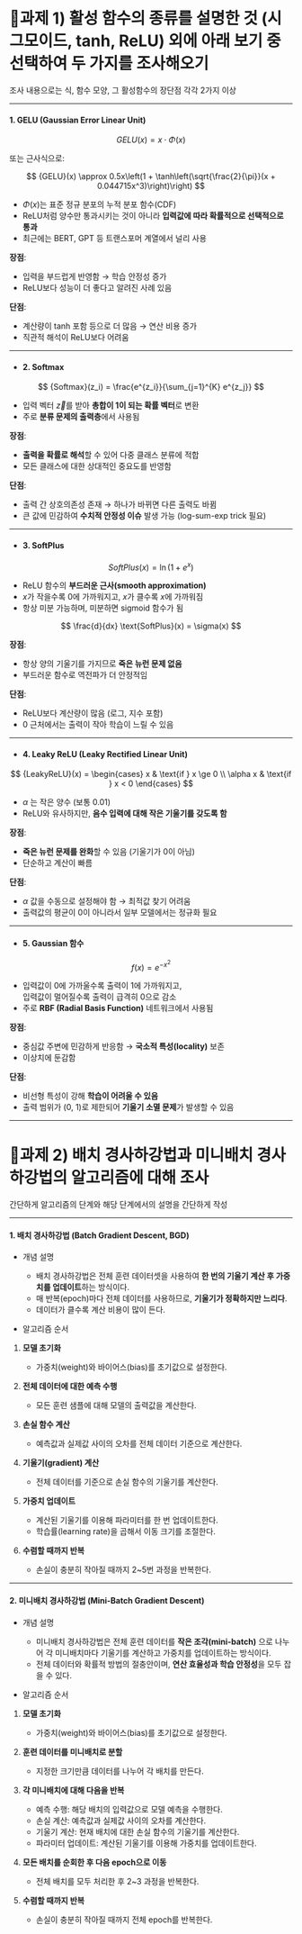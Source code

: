 # 🔹과제 1) 활성 함수의 종류를 설명한 것 (시그모이드, tanh, ReLU) 외에 아래 보기 중 선택하여 두 가지를 조사해오기

조사 내용으로는 식, 함수 모양, 그 활성함수의 장단점 각각 2가지 이상

---
#### 1. GELU (Gaussian Error Linear Unit)

$$
	{GELU}(x) = x \cdot \Phi(x)
$$

또는 근사식으로:

$$
	{GELU}(x) \approx 0.5x\left(1 + \tanh\left(\sqrt{\frac{2}{\pi}}(x + 0.044715x^3)\right)\right)
$$

- $\Phi(x)$는 표준 정규 분포의 누적 분포 함수(CDF)
- ReLU처럼 양수만 통과시키는 것이 아니라 **입력값에 따라 확률적으로 선택적으로 통과**
- 최근에는 BERT, GPT 등 트랜스포머 계열에서 널리 사용

**장점**:
- 입력을 부드럽게 반영함 → 학습 안정성 증가
- ReLU보다 성능이 더 좋다고 알려진 사례 있음

**단점**:
- 계산량이 tanh 포함 등으로 더 많음 → 연산 비용 증가
- 직관적 해석이 ReLU보다 어려움

--- 

- #### 2. Softmax

$$
	{Softmax}(z_i) = \frac{e^{z_i}}{\sum_{j=1}^{K} e^{z_j}}
$$

- 입력 벡터 $\vec{z}$를 받아 **총합이 1이 되는 확률 벡터**로 변환
- 주로 **분류 문제의 출력층**에서 사용됨

**장점**:
- **출력을 확률로 해석**할 수 있어 다중 클래스 분류에 적합
- 모든 클래스에 대한 상대적인 중요도를 반영함

**단점**:
- 출력 간 상호의존성 존재 → 하나가 바뀌면 다른 출력도 바뀜
- 큰 값에 민감하여 **수치적 안정성 이슈** 발생 가능 (log-sum-exp trick 필요)

---

- #### 3. SoftPlus

$$
	{SoftPlus}(x) = \ln(1 + e^x)
$$

- ReLU 함수의 **부드러운 근사(smooth approximation)**
- $x$가 작을수록 0에 가까워지고, $x$가 클수록 $x$에 가까워짐
- 항상 미분 가능하며, 미분하면 sigmoid 함수가 됨

$$
\frac{d}{dx} \text{SoftPlus}(x) = \sigma(x)
$$

**장점**:
- 항상 양의 기울기를 가지므로 **죽은 뉴런 문제 없음**
- 부드러운 함수로 역전파가 더 안정적임

**단점**:
- ReLU보다 계산량이 많음 (로그, 지수 포함)
- 0 근처에서는 출력이 작아 학습이 느릴 수 있음

---

- #### 4. Leaky ReLU (Leaky Rectified Linear Unit)

$$
	{LeakyReLU}(x) =
\begin{cases}
x & \text{if } x \ge 0 \\
\alpha x & \text{if } x < 0
\end{cases}
$$

- $\alpha$ 는 작은 양수 (보통 0.01)
- ReLU와 유사하지만, **음수 입력에 대해 작은 기울기를 갖도록 함**

**장점**:
- **죽은 뉴런 문제를 완화**할 수 있음 (기울기가 0이 아님)
- 단순하고 계산이 빠름

**단점**:
-  $\alpha$ 값을 수동으로 설정해야 함 → 최적값 찾기 어려움
- 출력값의 평균이 0이 아니라서 일부 모델에서는 정규화 필요

---

- #### 5. Gaussian 함수

$$
f(x) = e^{-x^2}
$$

- 입력값이 0에 가까울수록 출력이 1에 가까워지고,  
  입력값이 멀어질수록 출력이 급격히 0으로 감소
- 주로 **RBF (Radial Basis Function)** 네트워크에서 사용됨

**장점**:
- 중심값 주변에 민감하게 반응함 → **국소적 특성(locality)** 보존
- 이상치에 둔감함

**단점**:
- 비선형 특성이 강해 **학습이 어려울 수 있음**
- 출력 범위가 (0, 1)로 제한되어 **기울기 소멸 문제**가 발생할 수 있음

---
# 🔹과제 2) 배치 경사하강법과 미니배치 경사하강법의 알고리즘에 대해 조사

간단하게 알고리즘의 단계와 해당 단계에서의 설명을 간단하게 작성

---
#### 1. 배치 경사하강법 (Batch Gradient Descent, BGD)

- 개념 설명
	- 배치 경사하강법은 전체 훈련 데이터셋을 사용하여 **한 번의 기울기 계산 후 가중치를 업데이트**하는 방식이다.
	- 매 반복(epoch)마다 전체 데이터를 사용하므로, **기울기가 정확하지만 느리다**.
	- 데이터가 클수록 계산 비용이 많이 든다.

-  알고리즘 순서

1. **모델 초기화**  
   - 가중치(weight)와 바이어스(bias)를 초기값으로 설정한다.

2. **전체 데이터에 대한 예측 수행**  
   - 모든 훈련 샘플에 대해 모델의 출력값을 계산한다.

3. **손실 함수 계산**  
   - 예측값과 실제값 사이의 오차를 전체 데이터 기준으로 계산한다.

4. **기울기(gradient) 계산**  
   - 전체 데이터를 기준으로 손실 함수의 기울기를 계산한다.

5. **가중치 업데이트**  
   - 계산된 기울기를 이용해 파라미터를 한 번 업데이트한다.
   - 학습률(learning rate)을 곱해서 이동 크기를 조절한다.

6. **수렴할 때까지 반복**  
   - 손실이 충분히 작아질 때까지 2~5번 과정을 반복한다.

---
#### 2. 미니배치 경사하강법 (Mini-Batch Gradient Descent)

- 개념 설명
	- 미니배치 경사하강법은 전체 훈련 데이터를 **작은 조각(mini-batch)** 으로 나누어 각 미니배치마다 기울기를 계산하고 가중치를 업데이트하는 방식이다.
	- 전체 데이터와 확률적 방법의 절충안이며, **연산 효율성과 학습 안정성**을 모두 잡을 수 있다.

 - 알고리즘 순서

1. **모델 초기화**  
   - 가중치(weight)와 바이어스(bias)를 초기값으로 설정한다.

2. **훈련 데이터를 미니배치로 분할**  
   - 지정한 크기만큼 데이터를 나누어 각 배치를 만든다.

3. **각 미니배치에 대해 다음을 반복**  
   - 예측 수행: 해당 배치의 입력값으로 모델 예측을 수행한다.  
   - 손실 계산: 예측값과 실제값 사이의 오차를 계산한다.  
   - 기울기 계산: 현재 배치에 대한 손실 함수의 기울기를 계산한다.  
   - 파라미터 업데이트: 계산된 기울기를 이용해 가중치를 업데이트한다.

4. **모든 배치를 순회한 후 다음 epoch으로 이동**  
   - 전체 배치를 모두 처리한 후 2~3 과정을 반복한다.

5. **수렴할 때까지 반복**  
   - 손실이 충분히 작아질 때까지 전체 epoch를 반복한다.
